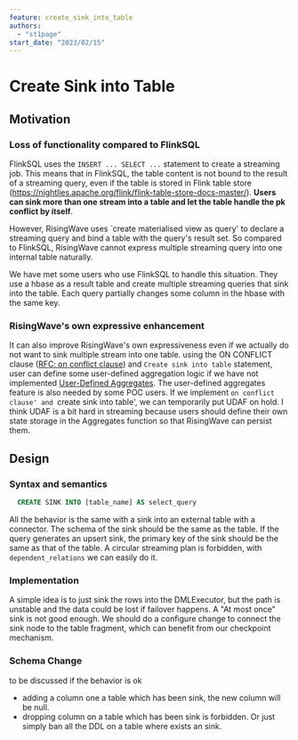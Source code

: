 ```yaml
---
feature: create_sink_into_table
authors:
  - "st1page"
start_date: "2023/02/15"
---
```


# Create Sink into Table

## Motivation

### Loss of functionality compared to FlinkSQL
FlinkSQL uses the `INSERT ... SELECT ...` statement to create a streaming job. This means that in FlinkSQL, the table content is not bound to the result of a streaming query, even if the table is stored in Flink table store (https://nightlies.apache.org/flink/flink-table-store-docs-master/). **Users can sink more than one stream into a table and let the table handle the pk conflict by itself**.

However, RisingWave uses `create materialised view as query' to declare a streaming query and bind a table with the query's result set. So compared to FlinkSQL, RisingWave cannot express multiple streaming query into one internal table naturally.

We have met some users who use FlinkSQL to handle this situation. They use a hbase as a result table and create multiple streaming queries that sink into the table. Each query partially changes some column in the hbase with the same key. 

### RisingWave's own expressive enhancement
It can also improve RisingWave's own expressiveness even if we actually do not want to sink multiple stream into one table. using the ON CONFLICT clause ([RFC: on conflict clause](https://github.com/risingwavelabs/rfcs/pull/48)) and `Create sink into table` statement, user can define some user-defined aggregation logic if we have not implemented [User-Defined Aggregates](https://www.postgresql.org/docs/current/xaggr.html).
The user-defined aggregates feature is also needed by some POC users. If we implement `on conflict clause' and `create sink into table', we can temporarily put UDAF on hold. I think UDAF is a bit hard in streaming because users should define their own state storage in the Aggregates function so that RisingWave can persist them.

## Design
### Syntax and semantics
```SQL
  CREATE SINK INTO [table_name] AS select_query
```
All the behavior is the same with a sink into an external table with a connector. 
The schema of the sink should be the same as the table.
If the query generates an upsert sink, the primary key of the sink should be the same as that of the table.
A circular streaming plan is forbidden, with `dependent_relations` we can easily do it.

### Implementation
A simple idea is to just sink the rows into the DMLExecutor, but the path is unstable and the data could be lost if failover happens. A "At most once" sink is not good enough.
We should do a configure change to connect the sink node to the table fragment, which can benefit from our checkpoint mechanism.

### Schema Change
to be discussed if the behavior is ok
- adding a column one a table which has been sink, the new column will be null.
- dropping column on a table which has been sink is forbidden.
Or just simply ban all the DDL on a table where exists an sink.

